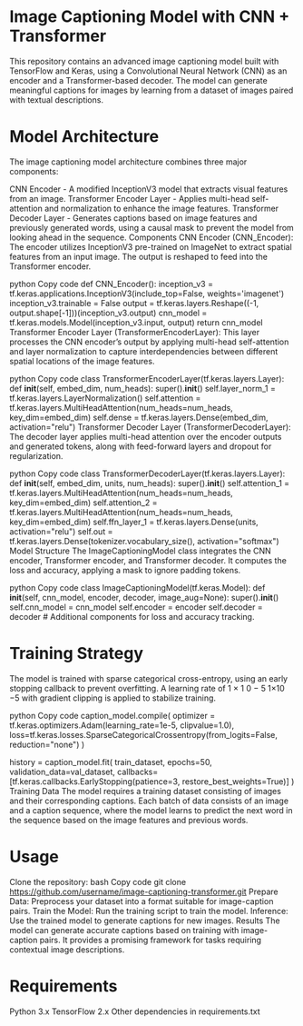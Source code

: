# Image Captioning Model with CNN + Transformer
This repository contains an advanced image captioning model built with TensorFlow and Keras, using a Convolutional Neural Network (CNN) as an encoder and a Transformer-based decoder. The model can generate meaningful captions for images by learning from a dataset of images paired with textual descriptions.

# Model Architecture
The image captioning model architecture combines three major components:

CNN Encoder - A modified InceptionV3 model that extracts visual features from an image.
Transformer Encoder Layer - Applies multi-head self-attention and normalization to enhance the image features.
Transformer Decoder Layer - Generates captions based on image features and previously generated words, using a causal mask to prevent the model from looking ahead in the sequence.
Components
CNN Encoder (CNN_Encoder):
The encoder utilizes InceptionV3 pre-trained on ImageNet to extract spatial features from an input image. The output is reshaped to feed into the Transformer encoder.

python
Copy code
def CNN_Encoder():
    inception_v3 = tf.keras.applications.InceptionV3(include_top=False, weights='imagenet')
    inception_v3.trainable = False
    output = tf.keras.layers.Reshape((-1, output.shape[-1]))(inception_v3.output)
    cnn_model = tf.keras.models.Model(inception_v3.input, output)
    return cnn_model
Transformer Encoder Layer (TransformerEncoderLayer): This layer processes the CNN encoder’s output by applying multi-head self-attention and layer normalization to capture interdependencies between different spatial locations of the image features.

python
Copy code
class TransformerEncoderLayer(tf.keras.layers.Layer):
    def __init__(self, embed_dim, num_heads):
        super().__init__()
        self.layer_norm_1 = tf.keras.layers.LayerNormalization()
        self.attention = tf.keras.layers.MultiHeadAttention(num_heads=num_heads, key_dim=embed_dim)
        self.dense = tf.keras.layers.Dense(embed_dim, activation="relu")
Transformer Decoder Layer (TransformerDecoderLayer): The decoder layer applies multi-head attention over the encoder outputs and generated tokens, along with feed-forward layers and dropout for regularization.

python
Copy code
class TransformerDecoderLayer(tf.keras.layers.Layer):
    def __init__(self, embed_dim, units, num_heads):
        super().__init__()
        self.attention_1 = tf.keras.layers.MultiHeadAttention(num_heads=num_heads, key_dim=embed_dim)
        self.attention_2 = tf.keras.layers.MultiHeadAttention(num_heads=num_heads, key_dim=embed_dim)
        self.ffn_layer_1 = tf.keras.layers.Dense(units, activation="relu")
        self.out = tf.keras.layers.Dense(tokenizer.vocabulary_size(), activation="softmax")
Model Structure
The ImageCaptioningModel class integrates the CNN encoder, Transformer encoder, and Transformer decoder. It computes the loss and accuracy, applying a mask to ignore padding tokens.

python
Copy code
class ImageCaptioningModel(tf.keras.Model):
    def __init__(self, cnn_model, encoder, decoder, image_aug=None):
        super().__init__()
        self.cnn_model = cnn_model
        self.encoder = encoder
        self.decoder = decoder
        # Additional components for loss and accuracy tracking.
# Training Strategy
The model is trained with sparse categorical cross-entropy, using an early stopping callback to prevent overfitting. A learning rate of 
1
×
1
0
−
5
1×10 
−5
  with gradient clipping is applied to stabilize training.

python
Copy code
caption_model.compile(
    optimizer = tf.keras.optimizers.Adam(learning_rate=1e-5, clipvalue=1.0),
    loss=tf.keras.losses.SparseCategoricalCrossentropy(from_logits=False, reduction="none")
)

history = caption_model.fit(
    train_dataset,
    epochs=50,
    validation_data=val_dataset,
    callbacks=[tf.keras.callbacks.EarlyStopping(patience=3, restore_best_weights=True)]
)
Training Data
The model requires a training dataset consisting of images and their corresponding captions. Each batch of data consists of an image and a caption sequence, where the model learns to predict the next word in the sequence based on the image features and previous words.

# Usage
Clone the repository:
bash
Copy code
git clone https://github.com/username/image-captioning-transformer.git
Prepare Data: Preprocess your dataset into a format suitable for image-caption pairs.
Train the Model: Run the training script to train the model.
Inference: Use the trained model to generate captions for new images.
Results
The model can generate accurate captions based on training with image-caption pairs. It provides a promising framework for tasks requiring contextual image descriptions.

# Requirements
Python 3.x
TensorFlow 2.x
Other dependencies in requirements.txt